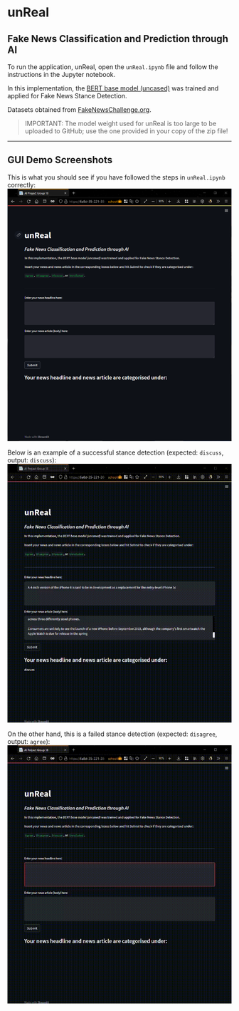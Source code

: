 # unReal
## Fake News Classification and Prediction through AI

To run the application, unReal, open the `unReal.ipynb` file and follow the instructions in the Jupyter notebook.

In this implementation, the [BERT base model (uncased)](https://github.com/google-research/bert) was trained and applied for Fake News Stance Detection.

Datasets obtained from [FakeNewsChallenge.org](https://fakenewschallenge.org/).

> IMPORTANT: The model weight used for unReal is too large to be uploaded to GitHub; use the one provided in your copy of the zip file!

---

## GUI Demo Screenshots

This is what you should see if you have followed the steps in `unReal.ipynb` correctly:
![home page](https://github.com/SzeChang/Fake_News_Challenge/blob/1bb7166aca128592d1f29f295dbc9f01dd4ebc4a/GUI%20demo%20pics/home_page.png)


Below is an example of a successful stance detection (expected: `discuss`, output: `discuss`):
![test case bad](https://github.com/SzeChang/Fake_News_Challenge/blob/1bb7166aca128592d1f29f295dbc9f01dd4ebc4a/GUI%20demo%20pics/test_case_bad.gif)


On the other hand, this is a failed stance detection (expected: `disagree`, output: `agree`):
![test case good](https://github.com/SzeChang/Fake_News_Challenge/blob/1bb7166aca128592d1f29f295dbc9f01dd4ebc4a/GUI%20demo%20pics/test_case_good.gif)
